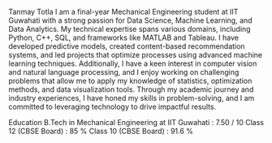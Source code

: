 Tanmay Totla
I am a final-year Mechanical Engineering student at IIT Guwahati with a strong passion for Data Science, Machine Learning, and Data Analytics. My technical expertise spans various domains, including Python, C++, SQL, and frameworks like MATLAB and Tableau. I have developed predictive models, created content-based recommendation systems, and led projects that optimize processes using advanced machine learning techniques. Additionally, I have a keen interest in computer vision and natural language processing, and I enjoy working on challenging problems that allow me to apply my knowledge of statistics, optimization methods, and data visualization tools. Through my academic journey and industry experiences, I have honed my skills in problem-solving, and I am committed to leveraging technology to drive impactful results.

Education
B.Tech in Mechanical Engineering at IIT Guwahati : 7.50 / 10
Class 12 (CBSE Board) : 85 %
Class 10 (CBSE Board) : 91.6 %

<!---
TanmayTotla/TanmayTotla is a ✨ special ✨ repository because its `README.md` (this file) appears on your GitHub profile.
You can click the Preview link to take a look at your changes.
--->
